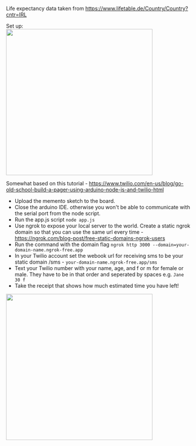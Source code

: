 Life expectancy data taken from https://www.lifetable.de/Country/Country?cntr=IRL

Set up:\
<img src="https://github.com/amymc/memento-mori/assets/1708243/654edb66-6499-4b3d-91e9-99093e1267e5" data-canonical-src="(https://github.com/amymc/memento-mori/assets/1708243/654edb66-6499-4b3d-91e9-99093e1267e5)" width="400" />

Somewhat based on this tutorial - https://www.twilio.com/en-us/blog/go-old-school-build-a-pager-using-arduino-node-js-and-twilio-html

- Upload the memento sketch to the board.
- Close the arduino IDE. otherwise you won't be able to communicate with the serial port from the node script.
- Run the app.js script `node app.js`
- Use ngrok to expose your local server to the world. Create a static ngrok domain so that you can use the same url every time - https://ngrok.com/blog-post/free-static-domains-ngrok-users
- Run the command with the domain flag `ngrok http 3000 --domain=your-domain-name.ngrok-free.app`
- In your Twilio account set the webook url for receiving sms to be your static domain /sms - `your-domain-name.ngrok-free.app/sms`
- Text your Twilio number with your name, age, and f or m for female or male. They have to be in that order and seperated by spaces
  e.g. `Jane 30 f`
- Take the receipt that shows how much estimated time you have left!

<img src="https://github.com/amymc/memento-mori/assets/1708243/8860e294-d8fd-4634-b973-d555ff25adca" data-canonical-src="(https://github.com/amymc/memento-mori/assets/1708243/654edb66-6499-4b3d-91e9-99093e1267e5)" width="400" />
